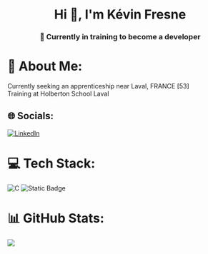 <h1 align="center">Hi 👋, I'm Kévin Fresne</h1>
<h3 align="center">🌱 Currently in training to become a developer</h3>

# 💫 About Me:
Currently seeking an apprenticeship near Laval, FRANCE [53]<br/>
Training at Holberton School Laval

## 🌐 Socials:
[![LinkedIn](https://img.shields.io/badge/LinkedIn-%230077B5.svg?logo=linkedin&logoColor=white)](https://linkedin.com/in/kévin-fresne) 

# 💻 Tech Stack:
![C](https://img.shields.io/badge/c-%2300599C.svg?style=for-the-badge&logo=c&logoColor=white)
![Static Badge](https://img.shields.io/badge/Unreal%20Engine%205-black?style=for-the-badge&logo=unrealengine&logoColor=white)

# 📊 GitHub Stats:
![](https://github-readme-stats.vercel.app/api/top-langs/?username=GuarickGit&theme=dark&hide_border=false&include_all_commits=false&count_private=false&layout=compact)

<!-- Proudly created with GPRM ( https://gprm.itsvg.in ) -->

